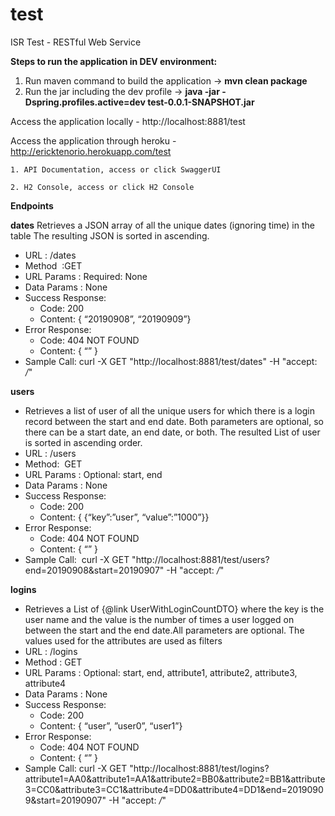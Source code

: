 # test
ISR Test - RESTful Web Service

<b>Steps to run the application in DEV environment:</b>
1. Run maven command to build the application -> <b>mvn clean package</b>
2. Run the jar including the dev profile -> <b>java -jar -Dspring.profiles.active=dev test-0.0.1-SNAPSHOT.jar</b>

Access the application locally - http://localhost:8881/test

Access the application through heroku - http://ericktenorio.herokuapp.com/test

	1. API Documentation, access or click SwaggerUI
	
	2. H2 Console, access or click H2 Console
	
<b>Endpoints</b>
	
<b>dates</b>
Retrieves a JSON array of all the unique dates (ignoring time) in the table The resulting JSON is sorted in ascending.
* URL : /dates
* Method  :GET
* URL Params :
	Required: None
* Data Params : None
* Success Response:
    * Code: 200 
    * Content: { “20190908”, “20190909”}
* Error Response:
    * Code: 404 NOT FOUND 
    * Content: { “” }
* Sample Call: curl -X GET "http://localhost:8881/test/dates" -H "accept: */*"

<b>users</b>
* Retrieves a list of user of all the unique users for which there is a login record between the start and end date. Both parameters are optional, so there can be a start date, an end date, or both. The resulted List of user is sorted in ascending order.
* URL : /users
* Method:  GET
* URL Params :
	Optional: start, end
* Data Params : None
* Success Response:
    * Code: 200 
    * Content: { {“key”:”user”, “value”:”1000”}}
* Error Response:
    * Code: 404 NOT FOUND 
    * Content: { “” }
* Sample Call:  curl -X GET "http://localhost:8881/test/users?end=20190908&start=20190907" -H "accept: */*"

<b>logins</b>
* Retrieves a List of {@link UserWithLoginCountDTO} where the key is the user name and the value is the number of times a user logged on between the start and the end date.All parameters are optional. The values used for the attributes are used as filters
* URL : /logins
* Method : GET
* URL Params : 
	Optional: start, end, attribute1, attribute2, attribute3, attribute4
* Data Params : None
* Success Response:
    * Code: 200 
    * Content: { “user”, ”user0”, “user1”}
* Error Response:
    * Code: 404 NOT FOUND 
    * Content: { “” }
* Sample Call: curl -X GET "http://localhost:8881/test/logins?attribute1=AA0&attribute1=AA1&attribute2=BB0&attribute2=BB1&attribute3=CC0&attribute3=CC1&attribute4=DD0&attribute4=DD1&end=20190909&start=20190907" -H "accept: */*"

